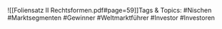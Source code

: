 
![[Foliensatz II Rechtsformen.pdf#page=59]]Tags & Topics:
   #Nischen
   #Marktsegmenten
   #Gewinner
   #Weltmarktführer
   #Investor
   #Investoren